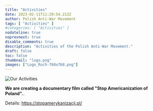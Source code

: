 ```yaml
---
title: "Activities"
date: 2023-02-11T11:29:54.212Z
author: Polish Anti-War Movement
tags: [ "Activities" ]
#categories: [ "Activities" ]
nodateline: true
noprevnext: true
disable_comments: true
description: "Activities of the Polish Anti-War Movement."
draft: false
toc: false
thumbnail: "logo.png"
images: ["Logo_Ruch-768x768.png"]
---
```

![Our Activities](/Logo1-450x450.png)


__We are creating a documentary film called "Stop Americanization of Poland".__.


Details: https://stopamerykanizacji.pl/
